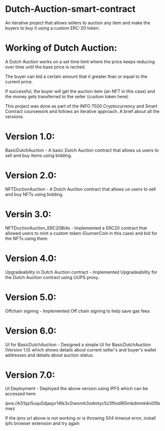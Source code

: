 # Dutch-Auction-smart-contract

An iterative project that allows sellers to auction any item and make the buyers to buy it using a custom ERC-20 token.

# Working of Dutch Auction:
A Dutch Auction works on a set time limit where the price keeps reducing over time until the base price is reched.

The buyer can bid a certain amount that it greater than or equal to the current price.

If successful, the buyer will get the auction item (an NFT in this case) and the money gets transferred to the seller (custom token here).

This project was done as part of the INFO 7500 Cryptocurrency and Smart Contract coursework and follows an iterative approach. A brief about all the versions:

# Version 1.0:
BasicDutchAuction - A basic Dutch Auction contract that allows us users to sell and buy items using bidding.

# Version 2.0:
NFTDuctionAuction - A Dutch Auction contract that allows us users to sell and buy NFTs using bidding.

# Versin 3.0:
NFTDuctionAuction_ERC20Bids - Implemented a ERC20 contract that allowed users to mint a custom token (GunnerCoin in this case) and bid for the NFTs using them.

# Version 4.0:
Upgradeability in Dutch Auction contract - Implemented Upgradeability for the Dutch Auction contract using UUPS proxy.

# Version 5.0:
Offchain signing - Implemented Off chain signing to help save gas fees

# Version 6.0:
UI for BasicDutchAuction -  Designed a simple UI for BasicDutchAuction (Version 1.0) which shows details about current seller's and buyer's wallet addresses and details about auction status.

# Version 7.0:
UI Deployment - Deployed the above version using IPFS which can be accessed here:

ipns://k51qzi5uqu5djaqzr14lk3v2twomh3odmtyc5z3ftivd9l5mbdmmk4ni05bmwz

If the ipns url above is not working or is throwing 504 timeout error, install ipfs browser extension and try again
